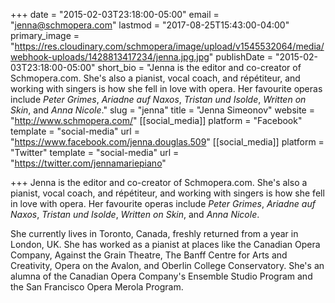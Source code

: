 +++
date = "2015-02-03T23:18:00-05:00"
email = "jenna@schmopera.com"
lastmod = "2017-08-25T15:43:00-04:00"
primary_image = "https://res.cloudinary.com/schmopera/image/upload/v1545532064/media/webhook-uploads/1428813417234/jenna.jpg.jpg"
publishDate = "2015-02-03T23:18:00-05:00"
short_bio = "Jenna is the editor and co-creator of Schmopera.com. She&#039;s also a pianist, vocal coach, and répétiteur, and working with singers is how she fell in love with opera. Her favourite operas include *Peter Grimes*, *Ariadne auf Naxos*, *Tristan und Isolde*, *Written on Skin*, and *Anna Nicole*."
slug = "jenna"
title = "Jenna Simeonov"
website = "http://www.schmopera.com/"
[[social_media]]
platform = "Facebook"
template = "social-media"
url = "https://www.facebook.com/jenna.douglas.509"
[[social_media]]
platform = "Twitter"
template = "social-media"
url = "https://twitter.com/jennamariepiano"

+++
Jenna is the editor and co-creator of Schmopera.com. She's also a pianist, vocal coach, and répétiteur, and working with singers is how she fell in love with opera. Her favourite operas include *Peter Grimes*, *Ariadne auf Naxos*, *Tristan und Isolde*, *Written on Skin*, and *Anna Nicole*.

She currently lives in Toronto, Canada, freshly returned from a year in London, UK. She has worked as a pianist at places like the Canadian Opera Company, Against the Grain Theatre, The Banff Centre for Arts and Creativity, Opera on the Avalon, and Oberlin College Conservatory. She's an alumna of the Canadian Opera Company's Ensemble Studio Program and the San Francisco Opera Merola Program.
